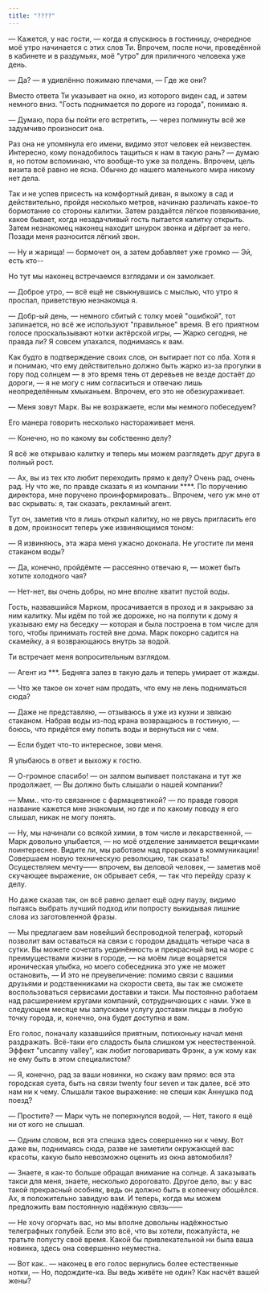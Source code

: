 ```yaml
---
title: "????"
---
```


— Кажется, у нас гости, — когда я спускаюсь в гостиницу, очередное моё утро
начинается с этих слов Ти. Впрочем, после ночи, проведённой в кабинете и в
раздумьях, моё "утро" для приличного человека уже день.

— Да? — я удивлённо пожимаю плечами, — Где же они?

Вместо ответа Ти указывает на окно, из которого виден сад, и затем немного
вниз. "Гость поднимается по дороге из города", понимаю я.

— Думаю, пора бы пойти его встретить, — через полминуты всё же задумчиво
произносит она.

Раз она не упомянула его имени, видимо этот человек ей неизвестен. Интересно,
кому понадобилось тащиться к нам в такую рань? — думаю я, но потом вспоминаю,
что вообще-то уже за полдень. Впрочем, цель визита всё равно не ясна. Обычно до
нашего маленького мира никому нет дела.

Так и не успев присесть на комфортный диван, я выхожу в сад и действительно,
пройдя несколько метров, начинаю различать какое-то бормотание со стороны
калитки. Затем раздаётся лёгкое позвякивание, какое бывает, когда незадачливый
гость пытается калитку открыть. Затем незнакомец наконец находит шнурок звонка и
дёргает за него. Позади меня разносится лёгкий звон.

— Ну и жарища! — бормочет он, а затем добавляет уже громко — Эй, есть кто--

Но тут мы наконец встречаемся взглядами и он замолкает.

— Доброе утро, — всё ещё не свыкнувшись с мыслью, что утро я проспал,
приветствую незнакомца я.

— Добр-ый день, — немного сбитый с толку моей "ошибкой", тот запинается, но всё
же используют "правильное" время. В его приятном голосе проскальзывают нотки
актёрской игры, — Жарко сегодня, не правда ли? Я совсем упахался, поднимаясь к
вам.

Как будто в подтверждение своих слов, он вытирает пот со лба. Хотя я и понимаю,
что ему действительно должно быть жарко из-за прогулки в гору под солнцем — в
это время тень от деревьев не везде достаёт до дороги, — я не могу с ним
согласиться и отвечаю лишь неопределённым хмыканьем. Впрочем, его это не
обезкураживает.

— Меня зовут Марк. Вы не возражаете, если мы немного побеседуем?

Его манера говорить несколько настораживает меня.

— Конечно, но по какому вы собственно делу?

Я всё же открываю калитку и теперь мы можем разглядеть друг друга в полный рост.

— Ах, вы из тех кто любит переходить прямо к делу? Очень рад, очень рад. Ну что
же, по правде сказать я из компании ****. По поручению директора, мне поручено
проинформировать.. Впрочем, чего уж мне от вас скрывать: я, так сказать,
рекламный агент.

Тут он, заметив что я лишь открыл калитку, но не рвусь пригласить его в дом,
произносит теперь уже извиняющимся тоном:

— Я извиняюсь, эта жара меня ужасно доконала. Не угостите ли меня стаканом воды?

— Да, конечно, пройдёмте — рассеянно отвечаю я, — может быть хотите холодного
чая?

— Нет-нет, вы очень добры, но мне вполне хватит пустой воды.

Гость, назвавшийся Марком, просачивается в проход и я закрываю за ним
калитку. Мы идём по той же дорожке, но на полпути к дому я указываю ему на
беседку — которая и была построена в том числе для того, чтобы принимать гостей
вне дома. Марк покорно садится на скамейку, а я возврающаюсь внутрь за водой.

Ти встречает меня вопросительным взглядом.

— Агент из ***. Бедняга залез в такую даль и теперь умирает от жажды.

— Что же такое он хочет нам продать, что ему не лень подниматься сюда?

— Даже не представляю, — отзываюсь я уже из кухни и звякаю стаканом. Набрав воды
из-под крана возвращаюсь в гостиную, — боюсь, что придётся ему попить воды и
вернуться ни с чем.

— Если будет что-то интересное, зови меня.

Я улыбаюсь в ответ и выхожу к гостю.

— О-громное спасибо! — он залпом выпивает полстакана и тут же продолжает, — Вы
должно быть слышали о нашей компании?

— Ммм.. что-то связанное с фармацевтикой? — по правде говоря название кажется
мне знакомым, но где и по какому поводу я его слышал, никак не могу понять.

— Ну, мы начинали со всякой химии, в том числе и лекарственной, — Марк довольно
улыбается, — но моё отделение занимается вещичками поинтереснее. Видите ли, мы
работаем над прорывом в коммуникации! Совершаем новую техническую революцию, так
сказать! Осуществляем мечту—— впрочем, вы деловой человек, — заметив моё
скучающее выражение, он обрывает себя, — так что перейду сразу к делу.

Но даже сказав так, он всё равно делает ещё одну паузу, видимо пытаясь выбрать
лучший подход или попросту выкидывая лишние слова из заготовленной фразы.

— Мы предлагаем вам новейший беспроводной телеграф, который позволит вам
оставаться на связи с городом двадцать четыре часа в сутки. Вы можете сочетать
уединённость и прекрасный вид на море с преимуществами жизни в городе, — на моём
лице воцаряется ироническая улыбка, но моего собеседника это уже не может
остановить, — И это не преувеличение: помимо связи с вашими друзьями и
родственниками на скорости света, вы так же сможете воспользоваться сервисами
доставки и такси. Мы постоянно работаем над расширением кругами компаний,
сотрудничающих с нами. Уже в следующем месяце мы запускаем услугу доставки пиццы
в любую точку города, и, конечно, она будет доступна и вам.

Его голос, поначалу казавшийся приятным, потихоньку начал меня
раздражать. Всё-таки его сладость была слишком уж неестественной. Эффект
"uncanny valley", как любит поговаривать Фрэнк, а уж кому как не ему быть в этом
специалистом?

— Я, конечно, рад за ваши новинки, но скажу вам прямо: вся эта городская суета,
быть на связи twenty four seven и так далее, всё это нам ни к чему. Слышали
такое выражение: не спеши как Аннушка под поезд?

— Простите? — Марк чуть не поперхнулся водой, — Нет, такого я ещё ни от кого не
слышал.

— Одним словом, вся эта спешка здесь совершенно ни к чему. Вот даже вы,
поднимаясь сюда, разве не заметили окружающей вас красоты, какую было невозможно
оценить из окна автомобиля?

— Знаете, я как-то больше обращал внимание на солнце. А заказывать такси для
меня, знаете, несколько дороговато. Другое дело, вы: у вас такой прекрасный
особняк, ведь он должно быть в копеечку обошёлся. Ах, я положительно завидую
вам. И теперь, когда мы можем предложить вам постоянную надёжную связь——

— Не хочу огорчать вас, но мы вполне довольны надёжностью телеграфных
голубей. Если это всё, что вы хотели, пожалуйста, не тратьте попусту своё
время. Какой бы привлекательной ни была ваша новинка, здесь она совершенно
неуместна.

— Вот как.. — наконец в его голос вернулись более естественные нотки, — Но,
подождите-ка. Вы ведь живёте не один? Как насчёт вашей жены?
